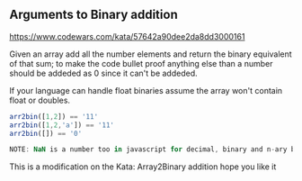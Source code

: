 ## Arguments to Binary addition

https://www.codewars.com/kata/57642a90dee2da8dd3000161

Given an array add all the number elements and return the binary equivalent of that sum; to make the code bullet proof anything else than a number should be addeded as 0 since it can't be addeded.

If your language can handle float binaries assume the array won't contain float or doubles.

```js
arr2bin([1,2]) == '11'
arr2bin([1,2,'a']) == '11'
arr2bin([]) == '0'

NOTE: NaN is a number too in javascript for decimal, binary and n-ary base
```

This is a modification on the Kata: Array2Binary addition hope you like it
